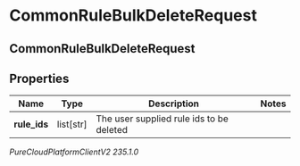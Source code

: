 # CommonRuleBulkDeleteRequest

## CommonRuleBulkDeleteRequest

## Properties

|Name | Type | Description | Notes|
|------------ | ------------- | ------------- | -------------|
| **rule_ids** | list[str] | The user supplied rule ids to be deleted | |



_PureCloudPlatformClientV2 235.1.0_
